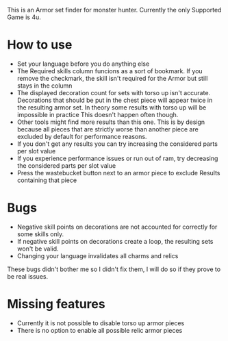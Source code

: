 This is an Armor set finder for monster hunter. Currently the only Supported Game is 4u.
# How to use
* Set your language before you do anything else
* The Required skills column funcions as a sort of bookmark. If you remove the checkmark, the skill isn't required for the Armor but still stays in the column
* The displayed decoration count for sets with torso up isn't accurate. Decorations that should be put in the chest piece will appear twice in the resulting armor set. In theory some results with torso up will be impossible in practice This doesn't happen often though.
* Other tools might find more results than this one. This is by design because all pieces that are strictly worse than another piece are excluded by default for performance reasons.
* If you don't get any results you can try increasing the considered parts per slot value
* If you experience performance issues or run out of ram, try decreasing the considered parts per slot value
* Press the wastebucket button next to an armor piece to exclude Results containing that piece

# Bugs
* Negative skill points on decorations are not accounted for correctly for some skills only.
* If negative skill points on decorations create a loop, the resulting sets won't be valid.
* Changing your language invalidates all charms and relics

These bugs didn't bother me so I didn't fix them, I will do so if they prove to be real issues.

# Missing features
* Currently it is not possible to disable torso up armor pieces
* There is no option to enable all possible relic armor pieces
